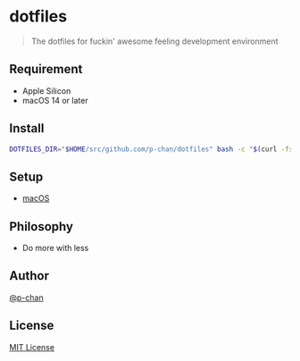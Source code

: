 # dotfiles

> The dotfiles for fuckin' awesome feeling development environment

## Requirement

- Apple Silicon
- macOS 14 or later

## Install

```sh
DOTFILES_DIR="$HOME/src/github.com/p-chan/dotfiles" bash -c "$(curl -fsSL https://raw.githubusercontent.com/p-chan/dotfiles/main/scripts/install.sh)"
```

## Setup

- [macOS](./docs/setup-macos.md)

## Philosophy

- Do more with less

## Author

[@p-chan](https://github.com/p-chan)

## License

[MIT License](LICENSE)
